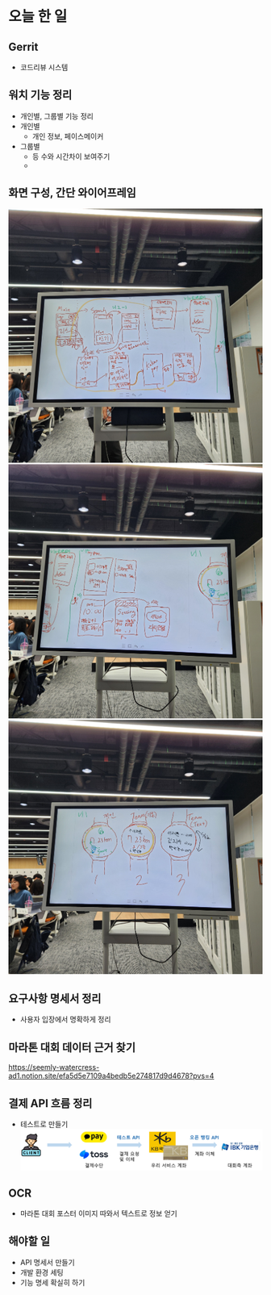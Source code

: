 # 오늘 한 일
## Gerrit
- 코드리뷰 시스템
## 워치 기능 정리
- 개인별, 그룹별 기능 정리
- 개인별
  - 개인 정보, 페이스메이커
- 그룹별
  - 등 수와 시간차이 보여주기
  - 
## 화면 구성, 간단 와이어프레임
![화면1.jpg](../src/%ED%99%94%EB%A9%B41.jpg)
![화면2.jpg](../src/%ED%99%94%EB%A9%B42.jpg)
![화면3.jpg](../src/%ED%99%94%EB%A9%B43.jpg)

## 요구사항 명세서 정리
- 사용자 입장에서 명확하게 정리

## 마라톤 대회 데이터 근거 찾기
https://seemly-watercress-ad1.notion.site/efa5d5e7109a4bedb5e274817d9d4678?pvs=4

## 결제 API 흐름 정리
- 테스트로 만들기
![결제API흐름.png](../src/%EA%B2%B0%EC%A0%9CAPI%ED%9D%90%EB%A6%84.png)

## OCR
- 마라톤 대회 포스터 이미지 따와서 텍스트로 정보 얻기

## 해야할 일 
- API 명세서 만들기
- 개발 환경 세팅
- 기능 명세 확실히 하기